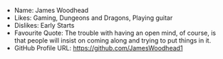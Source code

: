- Name: James Woodhead
- Likes: Gaming, Dungeons and Dragons, Playing guitar
- Dislikes: Early Starts
- Favourite Quote: The trouble with having an open mind, of course, is that people will insist on coming along and trying to put things in it.
- GitHub Profile URL: https://github.com/JamesWoodhead1
